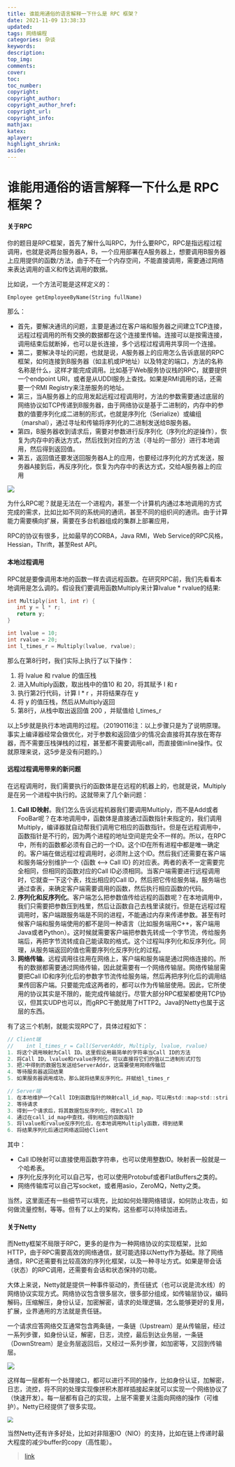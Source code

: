 ```yaml
---
title: 谁能用通俗的语言解释一下什么是 RPC 框架？
date: 2021-11-09 13:38:33
updated:
tags: 网络编程
categories: 杂谈
keywords: 
description:
top_img:
comments:
cover:
toc:
toc_number:
copyright:
copyright_author:
copyright_author_href:
copyright_url:
copyright_info:
mathjax:
katex:
aplayer:
highlight_shrink:
aside:
---
```


# 谁能用通俗的语言解释一下什么是 RPC 框架？

#### 关于RPC

你的题目是RPC框架，首先了解什么叫RPC，为什么要RPC，RPC是指远程过程调用，也就是说两台服务器A，B，一个应用部署在A服务器上，想要调用B服务器上应用提供的函数/方法，由于不在一个内存空间，不能直接调用，需要通过网络来表达调用的语义和传达调用的数据。

比如说，一个方法可能是这样定义的：

`Employee getEmployeeByName(String fullName)`

那么：

- 首先，要解决通讯的问题，主要是通过在客户端和服务器之间建立TCP连接，远程过程调用的所有交换的数据都在这个连接里传输。连接可以是按需连接，调用结束后就断掉，也可以是长连接，多个远程过程调用共享同一个连接。
- 第二，要解决寻址的问题，也就是说，A服务器上的应用怎么告诉底层的RPC框架，如何连接到B服务器（如主机或IP地址）以及特定的端口，方法的名称名称是什么，这样才能完成调用。比如基于Web服务协议栈的RPC，就要提供一个endpoint URI，或者是从UDDI服务上查找。如果是RMI调用的话，还需要一个RMI Registry来注册服务的地址。
- 第三，当A服务器上的应用发起远程过程调用时，方法的参数需要通过底层的网络协议如TCP传递到B服务器，由于网络协议是基于二进制的，内存中的参数的值要序列化成二进制的形式，也就是序列化（Serialize）或编组（marshal），通过寻址和传输将序列化的二进制发送给B服务器。
- 第四，B服务器收到请求后，需要对参数进行反序列化（序列化的逆操作），恢复为内存中的表达方式，然后找到对应的方法（寻址的一部分）进行本地调用，然后得到返回值。
- 第五，返回值还要发送回服务器A上的应用，也要经过序列化的方式发送，服务器A接到后，再反序列化，恢复为内存中的表达方式，交给A服务器上的应用

![](https://cdn.jsdelivr.net/gh/mbfjllybl/pictures-bed/202111091340559.jpeg)

为什么RPC呢？就是无法在一个进程内，甚至一个计算机内通过本地调用的方式完成的需求，比如比如不同的系统间的通讯，甚至不同的组织间的通讯。由于计算能力需要横向扩展，需要在多台机器组成的集群上部署应用，

RPC的协议有很多，比如最早的CORBA，Java RMI，Web Service的RPC风格，Hessian，Thrift，甚至Rest API。

#### 本地过程调用

RPC就是要像调用本地的函数一样去调远程函数。在研究RPC前，我们先看看本地调用是怎么调的。假设我们要调用函数Multiply来计算lvalue * rvalue的结果:

``` c
int Multiply(int l, int r) {
   int y = l * r;
   return y;
}

int lvalue = 10;
int rvalue = 20;
int l_times_r = Multiply(lvalue, rvalue);
```

那么在第8行时，我们实际上执行了以下操作：

1. 将 lvalue 和 rvalue 的值压栈
2. 进入Multiply函数，取出栈中的值10 和 20，将其赋予 l 和 r
3. 执行第2行代码，计算 l * r ，并将结果存在 y
4. 将 y 的值压栈，然后从Multiply返回
5. 第8行，从栈中取出返回值 200 ，并赋值给 l_times_r

以上5步就是执行本地调用的过程。（20190116注：以上步骤只是为了说明原理。事实上编译器经常会做优化，对于参数和返回值少的情况会直接将其存放在寄存器，而不需要压栈弹栈的过程，甚至都不需要调用call，而直接做inline操作。仅就原理来说，这5步是没有问题的。）

#### 远程过程调用带来的新问题

在远程调用时，我们需要执行的函数体是在远程的机器上的，也就是说，Multiply是在另一个进程中执行的。这就带来了几个新问题：

1. **Call ID映射**。我们怎么告诉远程机器我们要调用Multiply，而不是Add或者FooBar呢？在本地调用中，函数体是直接通过函数指针来指定的，我们调用Multiply，编译器就自动帮我们调用它相应的函数指针。但是在远程调用中，函数指针是不行的，因为两个进程的地址空间是完全不一样的。所以，在RPC中，所有的函数都必须有自己的一个ID。这个ID在所有进程中都是唯一确定的。客户端在做远程过程调用时，必须附上这个ID。然后我们还需要在客户端和服务端分别维护一个 {函数 <--> Call ID} 的对应表。两者的表不一定需要完全相同，但相同的函数对应的Call ID必须相同。当客户端需要进行远程调用时，它就查一下这个表，找出相应的Call ID，然后把它传给服务端，服务端也通过查表，来确定客户端需要调用的函数，然后执行相应函数的代码。
2. **序列化和反序列化**。客户端怎么把参数值传给远程的函数呢？在本地调用中，我们只需要把参数压到栈里，然后让函数自己去栈里读就行。但是在远程过程调用时，客户端跟服务端是不同的进程，不能通过内存来传递参数。甚至有时候客户端和服务端使用的都不是同一种语言（比如服务端用C++，客户端用Java或者Python）。这时候就需要客户端把参数先转成一个字节流，传给服务端后，再把字节流转成自己能读取的格式。这个过程叫序列化和反序列化。同理，从服务端返回的值也需要序列化反序列化的过程。
3. **网络传输**。远程调用往往用在网络上，客户端和服务端是通过网络连接的。所有的数据都需要通过网络传输，因此就需要有一个网络传输层。网络传输层需要把Call ID和序列化后的参数字节流传给服务端，然后再把序列化后的调用结果传回客户端。只要能完成这两者的，都可以作为传输层使用。因此，它所使用的协议其实是不限的，能完成传输就行。尽管大部分RPC框架都使用TCP协议，但其实UDP也可以，而gRPC干脆就用了HTTP2。Java的Netty也属于这层的东西。

有了这三个机制，就能实现RPC了，具体过程如下：

```c
// Client端 
//    int l_times_r = Call(ServerAddr, Multiply, lvalue, rvalue)
1. 将这个调用映射为Call ID。这里假设用最简单的字符串当Call ID的方法
2. 将Call ID，lvalue和rvalue序列化。可以直接将它们的值以二进制形式打包
3. 把2中得到的数据包发送给ServerAddr，这需要使用网络传输层
4. 等待服务器返回结果
5. 如果服务器调用成功，那么就将结果反序列化，并赋给l_times_r

// Server端
1. 在本地维护一个Call ID到函数指针的映射call_id_map，可以用std::map<std::string,std::function<>>
2. 等待请求
3. 得到一个请求后，将其数据包反序列化，得到Call ID
4. 通过在call_id_map中查找，得到相应的函数指针
5. 将lvalue和rvalue反序列化后，在本地调用Multiply函数，得到结果
6. 将结果序列化后通过网络返回给Client
```

其中：

- Call ID映射可以直接使用函数字符串，也可以使用整数ID。映射表一般就是一个哈希表。
- 序列化反序列化可以自己写，也可以使用Protobuf或者FlatBuffers之类的。
- 网络传输库可以自己写socket，或者用asio，ZeroMQ，Netty之类。

当然，这里面还有一些细节可以填充，比如如何处理网络错误，如何防止攻击，如何做流量控制，等等。但有了以上的架构，这些都可以持续加进去。

#### 关于Netty

而Netty框架不局限于RPC，更多的是作为一种网络协议的实现框架，比如HTTP，由于RPC需要高效的网络通信，就可能选择以Netty作为基础。除了网络通信，RPC还需要有比较高效的序列化框架，以及一种寻址方式。如果是带会话（状态）的RPC调用，还需要有会话和状态保持的功能。

大体上来说，Netty就是提供一种事件驱动的，责任链式（也可以说是流水线）的网络协议实现方式。网络协议包含很多层次，很多部分组成，如传输层协议，编码解码，压缩解压，身份认证，加密解密，请求的处理逻辑，怎么能够更好的复用，扩展，业界通用的方法就是责任链。

一个请求应答网络交互通常包含两条链，一条链（Upstream）是从传输层，经过一系列步骤，如身份认证，解密，日志，流控，最后到达业务层，一条链（DownStream）是业务层返回后，又经过一系列步骤，如加密等，又回到传输层。

![](https://cdn.jsdelivr.net/gh/mbfjllybl/pictures-bed/202111091343026.png)

这样每一层都有一个处理接口，都可以进行不同的操作，比如身份认证，加解密，日志，流控，将不同的处理实现像拼积木那样插接起来就可以实现一个网络协议了（快速开发）。每一层都有自己的实现，上层不需要关注面向网络的操作（可维护）。Netty已经提供了很多实现。

<img src="https://cdn.jsdelivr.net/gh/mbfjllybl/pictures-bed/202111091344469.jpeg" style="zoom: 80%;" />

当然Netty还有许多好处，比如对非阻塞IO（NIO）的支持，比如在链上传递时最大程度的减少buffer的copy（高性能）。

> [link](https://www.zhihu.com/question/25536695)
